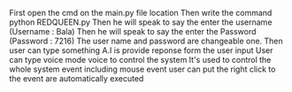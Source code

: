 First open the cmd on the main.py file location
Then write the command python REDQUEEN.py
Then he will speak to say the enter the username (Username : Bala)
Then he will speak to say the enter the Password (Password : 7216)
The user name and password are changeable one.
Then user can type something
A.I is provide reponse form the user input
User can type voice mode voice to control the system
It's used to control the whole system event including mouse event user can put the right click to the event are automatically executed 
